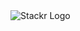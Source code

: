 <picture>
  <source media="(prefers-color-scheme: dark)" srcset="https://github.com/stackrlabs/stackr-js/assets/21199234/e6f13d6e-44de-45ff-a6a8-e2a5e89ca91a">
  <source media="(prefers-color-scheme: light)" srcset="https://github.com/stackrlabs/stackr-js/assets/21199234/172ae774-b14c-4148-bd66-0a64f0ecab6f">
  <img alt="Stackr Logo" src="https://github.com/stackrlabs/stackr-js/assets/21199234/172ae774-b14c-4148-bd66-0a64f0ecab6f">
</picture>

